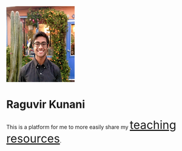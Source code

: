 <img src='./Raguvir_Kunani.png' width="180" height="200" />

# Raguvir Kunani

This is a platform for me to more easily share my <a href="https://rkunani.github.io/teaching/" style="font-size:30px">teaching resources</a>.
